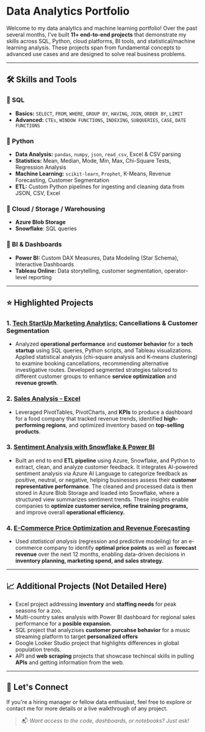 # Data Analytics Portfolio

Welcome to my data analytics and machine learning portfolio! Over the past several months, I've built **11+ end-to-end projects** that demonstrate my skills across SQL, Python, cloud platforms, BI tools, and statistical/machine learning analysis. These projects span from fundamental concepts to advanced use cases and are designed to solve real business problems.

---

## 🛠️ Skills and Tools

### 📌 SQL
- **Basics:** `SELECT`, `FROM`, `WHERE`, `GROUP BY`, `HAVING`, `JOIN`, `ORDER BY`, `LIMIT`
- **Advanced:** `CTEs`, `WINDOW FUNCTIONS`, `INDEXING`, `SUBQUERIES`, `CASE`, `DATE FUNCTIONS`

### 📌 Python
- **Data Analysis:** `pandas`, `numpy`, `json`, `read_csv`, Excel & CSV parsing
- **Statistics:** Mean, Median, Mode, Min, Max, Chi-Square Tests, Regression Analysis
- **Machine Learning:** `scikit-learn`, `Prophet`, K-Means, Revenue Forecasting, Customer Segmentation
- **ETL:** Custom Python pipelines for ingesting and cleaning data from JSON, CSV, Excel

### 📌 Cloud / Storage / Warehousing
- **Azure Blob Storage**
- **Snowflake**: SQL queries

### 📌 BI & Dashboards
- **Power BI:** Custom DAX Measures, Data Modeling (Star Schema), Interactive Dashboards
- **Tableau Online:** Data storytelling, customer segmentation, operator-level reporting

---

## ⭐ Highlighted Projects

### 1. **[Tech StartUp Marketing Analytics:](https://github.com/andyg-dev/data-analysis-projects/tree/main/sql_python_tableau) Cancellations & Customer Segmentation**
- Analyzed **operational performance** and **customer behavior** for a **tech startup** using SQL queries, Python scripts, and Tableau visualizations. Applied statistical analysis (chi-square analysis and K-means clustering) to examine booking cancellations, recommending alternative investigative routes. Developed segmented strategies tailored to different customer groups to enhance **service optimization** and **revenue growth**.

### 2. **[Sales Analysis - Excel](https://github.com/andyg-dev/data-analysis-projects/tree/main/excel)**
- Leveraged PivotTables, PivotCharts, and **KPIs** to produce a dashboard for a food company that tracked revenue trends, identified **high-performing regions**, and optimized inventory based on **top-selling products**. 

### 3. **[Sentiment Analysis with Snowflake & Power BI](https://github.com/andyg-dev/data-analysis-projects/tree/main/azure_ai_snowflake_speech_analytics)**
- Built an end to end **ETL pipeline** using Azure, Snowflake, and Python to extract, clean, and analyze customer feedback. It integrates AI-powered sentiment analysis via Azure AI Language to categorize feedback as positive, neutral, or negative, helping businesses assess their **customer representative performance**. The cleaned and processed data is then stored in Azure Blob Storage and loaded into Snowflake, where a structured view summarizes sentiment trends. These insights enable companies to **optimize customer service, refine training programs,** and improve overall **operational efficiency.**

### 4. **[E-Commerce Price Optimization and Revenue Forecasting](https://github.com/andyg-dev/data-analysis-projects/tree/main/price_opti_rev_forecast)**
- Used *statistical analysis* (regression and predictive modeling) for an e-commerce company to identify **optimal price points** as well as **forecast revenue** over the next 12 months, enabling data-driven decisions in **inventory planning, marketing spend, and sales strategy.**

---

## 📈 Additional Projects (Not Detailed Here)
- Excel project addressing **inventory** and **staffing needs** for peak seasons for a zoo.
- Multi-country sales analysis with Power BI dashboard for regional sales performance for a **posible expansion.** 
- SQL project that analyzises **customer purcahse behavior** for a music streaming platform to target **personalized offers** 
- Google Looker Studio project that highlights differences in global population trends.
- API and **web scraping** projects that showcase techincal skills in pulling **APIs** and getting information from the web. 

---

## 💼 Let's Connect
If you're a hiring manager or fellow data enthusiast, feel free to explore or contact me for more details or a live walkthrough of any project.

> 📬 *Want access to the code, dashboards, or notebooks? Just ask!*

